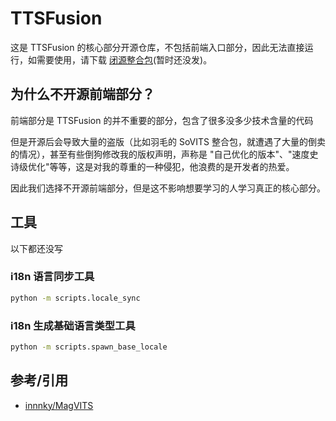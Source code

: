 # TTSFusion

这是 TTSFusion 的核心部分开源仓库，不包括前端入口部分，因此无法直接运行，如需要使用，请下载 [闭源整合包]()(暂时还没发)。

## 为什么不开源前端部分？

前端部分是 TTSFusion 的并不重要的部分，包含了很多没多少技术含量的代码

但是开源后会导致大量的盗版（比如羽毛的 SoVITS 整合包，就遭遇了大量的倒卖的情况），甚至有些倒狗修改我的版权声明，声称是 "自己优化的版本"、"速度史诗级优化"等等，这是对我的尊重的一种侵犯，他浪费的是开发者的热爱。

因此我们选择不开源前端部分，但是这不影响想要学习的人学习真正的核心部分。

## 工具

以下都还没写

### i18n 语言同步工具

```sh
python -m scripts.locale_sync
```

### i18n 生成基础语言类型工具

```sh
python -m scripts.spawn_base_locale
```

## 参考/引用

- [innnky/MagVITS](https://github.com/innnky/MagVITS)
